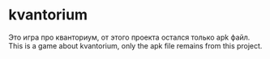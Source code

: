 # kvantorium
Это игра про кванториум, от этого проекта остался только apk файл. 
This is a game about kvantorium, only the apk file remains from this project.
